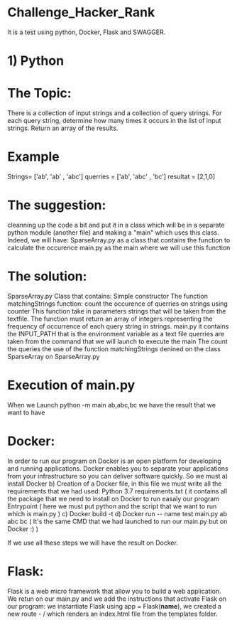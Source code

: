 # Challenge_Hacker_Rank

It is a test using python, Docker, Flask and SWAGGER.

# 1) Python 

# The Topic: 
There is a collection of input strings and a collection of query strings. For each query string, determine how many times it occurs in the list of input strings. 
Return an array of the results.

# Example

Strings= ['ab', 'ab' , 'abc']
querries = ['ab', 'abc' , 'bc']
resultat = [2,1,0]

# The suggestion: 
cleanning up the code a bit and put it in a class which will be in a separate python module (another file) and making a "main" which uses this class. Indeed, we will have:
SparseArray.py  as a class that contains the function to calculate the occurence
main.py as the main where we will use this function

# The solution:
SparseArray.py 
Class that contains: Simple constructor
The function matchingStrings function: count the occurence of querries on strings using counter 
This function take in parameters strings that will be taken from the textfile.
The function must return an array of integers representing the frequency of occurrence of each query string in strings.
main.py 
it contains the INPUT_PATH that is the  environment variable as a text file
querries are taken from the command  that we will launch to execute the main
The count the queries
the use of the function matchingStrings denined on the class SparseArray on SparseArray.py 

# Execution of main.py
When we Launch python -m main ab,abc,bc we have the result that we want to have 

# Docker:

In order to run our program on Docker is an open platform for developing  and running applications. 
Docker enables you to separate your applications from your infrastructure so you can deliver software quickly. 
So we must 
a) install Docker 
b) Creation of a Docker file, in this file we must write all the requirements that we had used:
Python 3.7
requirements.txt ( it contains all the package that we need to install on Docker to run easaly our program
Entrypoint ( here we must put python and the script that we want to run which is main.py )
c) Docker build -t 
d) Docker run -- name test main.py ab abc bc ( It's the same CMD that we had launched to run our main.py but on Docker :) ) 

If we use all these steps we will have the result on Docker.

# Flask: 

Flask is a web micro framework that allow you to build a web application.
We retun on our main.py and we add the instructions that activate Flask on our program:
we instantiate Flask using app = Flask(__name__), we created a new route - / which renders an index.html file from the templates folder.









